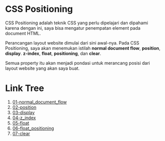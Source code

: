 # CSS Positioning

CSS Positioning adalah teknik CSS yang perlu dipelajari dan dipahami karena dengan ini, saya bisa mengatur penempatan element pada document HTML.

Perancangan layout website dimulai dari sini awal-nya. Pada CSS Positioning, saya akan menemukan istilah **normal document flow**, **position**, **display**. **z-index**, **float**, **positioning**, dan **clear**.

Semua property itu akan menjadi pondasi untuk merancang posisi dari layout website yang akan saya buat.

# Link Tree

1. [01-normal_document_flow](https://github.com/naidra68/belajar-css/tree/main/02-css/06-positioning/01-normal_document_flow)
2. [02-position](https://github.com/naidra68/belajar-css/tree/main/02-css/06-positioning/02-position)
3. [03-display](https://github.com/naidra68/belajar-css/tree/main/02-css/06-positioning/03-display)
4. [04-z_index](https://github.com/naidra68/belajar-css/tree/main/02-css/06-positioning/04-z_index)
5. [05-float](https://github.com/naidra68/belajar-css/tree/main/02-css/06-positioning/05-float)
6. [06-float_positioning](https://github.com/naidra68/belajar-css/tree/main/02-css/06-positioning/06-float_positioning)
7. [07-clear](https://github.com/naidra68/belajar-css/tree/main/02-css/06-positioning/07-clear)